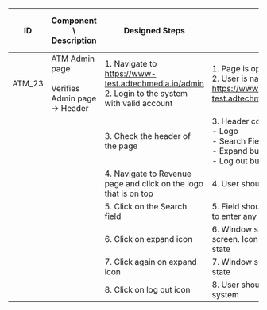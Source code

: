 | ID | Component \ <br> Description  | Designed Steps       |Expected Result     |	Created By \ <br> Last Updated |
| -- | -- | -- | -- | -- |
| ATM_23 | ATM Admin page <br> <br>  Verifies Admin page -> Header | 1. Navigate to https://www-test.adtechmedia.io/admin <br> 2. Login to the system with valid account | 1. Page is opened on Admin login page <br> 2. User is navigated to the account page <br> https://www-test.adtechmedia.io/admin/accounts/signin     | Alexandr Urita \ <br> 15.06.2017 | 
|       |       | 3. Check the header of the page |     3. Header contains: <br> - Logo <br> - Search Field <br> - Expand button <br> - Log out button |    |  
|       |       | 4. Navigate to Revenue page and click on the logo that is on top |     4. User should be redirected to home page |    |  
|       |       | 5. Click on the Search field |     5. Field should be expanded. User is able to enter any text in the text field |    |  
|       |       | 6. Click on expand icon |     6. Window should be expanded on all screen. Icon should be changed to grey state |    |  
|       |       | 7. Click again on expand icon |     7. Window should be collapsed to previous state |    |
|       |       | 8. Click on log out icon |     8. User should be logged out from the system |    |
